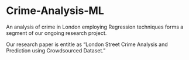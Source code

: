 # Crime-Analysis-ML
An analysis of crime in London employing Regression techniques forms a segment of our ongoing research project.

Our research paper is entitle as “London Street Crime Analysis and Prediction using Crowdsourced Dataset.”

